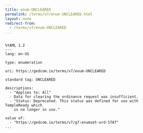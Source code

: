 ```yaml
---
title: enum-UNCLEARED
permalink: /terms/v7/enum-UNCLEARED.html
layout: none
redirect-from:
  - /terms/v7/enum-UNCLEARED
...
```


```

%YAML 1.2
---
lang: en-US

type: enumeration

uri: https://gedcom.io/terms/v7/enum-UNCLEARED

standard tag: UNCLEARED

descriptions:
  - "Applies to: All"
  - Data for clearing the ordinance request was insufficient.
  - "Status: Deprecated. This status was defined for use with TempleReady which
    is no longer in use."

value of:
  - "https://gedcom.io/terms/v7/g7:enumset-ord-STAT"
...

```
